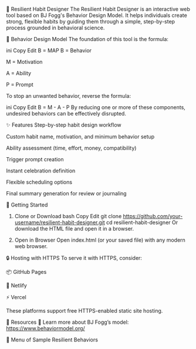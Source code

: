 🧠 Resilient Habit Designer
The Resilient Habit Designer is an interactive web tool based on BJ Fogg's Behavior Design Model. It helps individuals create strong, flexible habits by guiding them through a simple, step-by-step process grounded in behavioral science.

📘 Behavior Design Model
The foundation of this tool is the formula:

ini
Copy
Edit
B = MAP
B = Behavior

M = Motivation

A = Ability

P = Prompt

To stop an unwanted behavior, reverse the formula:

ini
Copy
Edit
B = M - A - P
By reducing one or more of these components, undesired behaviors can be effectively disrupted.

✨ Features
Step-by-step habit design workflow

Custom habit name, motivation, and minimum behavior setup

Ability assessment (time, effort, money, compatibility)

Trigger prompt creation

Instant celebration definition

Flexible scheduling options

Final summary generation for review or journaling

🚀 Getting Started
1. Clone or Download
bash
Copy
Edit
git clone https://github.com/your-username/resilient-habit-designer.git
cd resilient-habit-designer
Or download the HTML file and open it in a browser.

2. Open in Browser
Open index.html (or your saved file) with any modern web browser.

🔒 Hosting with HTTPS
To serve it with HTTPS, consider:

📦 GitHub Pages

🧬 Netlify

⚡ Vercel

These platforms support free HTTPS-enabled static site hosting.

📎 Resources
📘 Learn more about BJ Fogg’s model: https://www.behaviormodel.org/

🧠 Menu of Sample Resilient Behaviors
